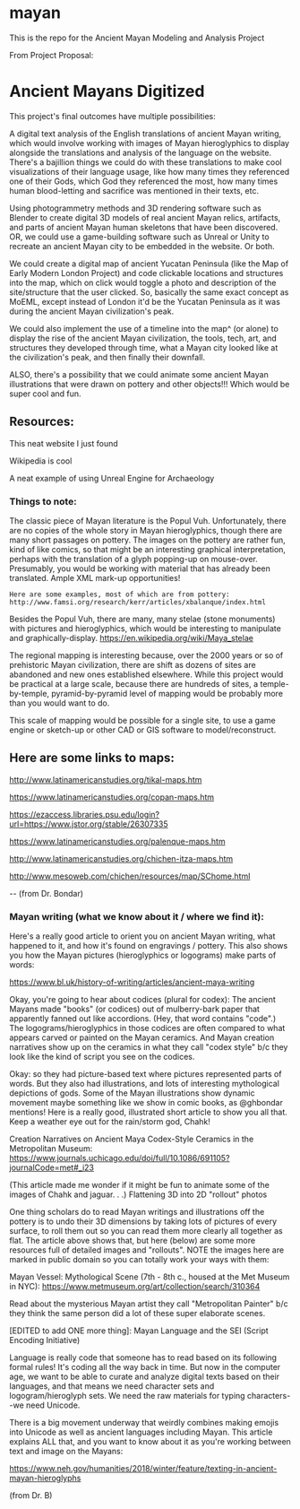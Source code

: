 # mayan
This is the repo for the Ancient Mayan Modeling and Analysis Project


From Project Proposal:


# Ancient Mayans Digitized

This project's final outcomes have multiple possibilities:

 A digital text analysis of the English translations of ancient Mayan writing, which would involve working with images of Mayan hieroglyphics to display alongside the translations and analysis of the language on the website. There's a bajillion things we could do with these translations to make cool visualizations of their language usage, like how many times they referenced one of their Gods, which God they referenced the most, how many times human blood-letting and sacrifice was mentioned in their texts, etc.


 Using photogrammetry methods and 3D rendering software such as Blender to create digital 3D models of real ancient Mayan relics, artifacts, and parts of ancient Mayan human skeletons that have been discovered. OR, we could use a game-building software such as Unreal or Unity to recreate an ancient Mayan city to be embedded in the website. Or both.
    
    
  We could create a digital map of ancient Yucatan Peninsula (like the Map of Early Modern London Project) and code clickable locations and structures into the map, which on click would toggle a photo and description of the site/structure that the user clicked. So, basically the same exact concept as MoEML, except instead of London it'd be the Yucatan Peninsula as it was during the ancient Mayan civilization's peak.


  We could also implement the use of a timeline into the map^ (or alone) to display the rise of the ancient Mayan civilization, the tools, tech, art, and structures they developed through time, what a Mayan city looked like at the civilization's peak, and then finally their downfall.

ALSO, there's a possibility that we could animate some ancient Mayan illustrations that were drawn on pottery and other objects!!! Which would be super cool and fun.

## Resources:

This neat website I just found

Wikipedia is cool

A neat example of using Unreal Engine for Archaeology



### Things to note:

The classic piece of Mayan literature is the Popul Vuh. Unfortunately, there are no copies of the whole story in Mayan hieroglyphics, though there are many short passages on pottery. The images on the pottery are rather fun, kind of like comics, so that might be an interesting graphical interpretation, perhaps with the translation of a glyph popping-up on mouse-over. Presumably, you would be working with material that has already been translated. Ample XML mark-up opportunities!
 
    Here are some examples, most of which are from pottery: http://www.famsi.org/research/kerr/articles/xbalanque/index.html

Besides the Popul Vuh, there are many, many stelae (stone monuments) with pictures and hieroglyphics, which would be interesting to manipulate and graphically-display. https://en.wikipedia.org/wiki/Maya_stelae

The regional mapping is interesting because, over the 2000 years or so of prehistoric Mayan civilization, there are shift as dozens of sites are abandoned and new ones established elsewhere. While this project would be practical at a large scale, because there are hundreds of sites, a temple-by-temple, pyramid-by-pyramid level of mapping would be probably more than you would want to do.

This scale of mapping would be possible for a single site, to use a game engine or sketch-up or other CAD or GIS software to model/reconstruct.





## Here are some links to maps:
http://www.latinamericanstudies.org/tikal-maps.htm

https://www.latinamericanstudies.org/copan-maps.htm

https://ezaccess.libraries.psu.edu/login?url=https://www.jstor.org/stable/26307335

https://www.latinamericanstudies.org/palenque-maps.htm

http://www.latinamericanstudies.org/chichen-itza-maps.htm

http://www.mesoweb.com/chichen/resources/map/SChome.html

-- (from Dr. Bondar)



### Mayan writing (what we know about it / where we find it):

Here's a really good article to orient you on ancient Mayan writing, what happened to it, and how it's found on engravings / pottery. This also shows you how the Mayan pictures (hieroglyphics or logograms) make parts of words:

https://www.bl.uk/history-of-writing/articles/ancient-maya-writing

Okay, you're going to hear about codices (plural for codex): The ancient Mayans made "books" (or codices) out of mulberry-bark paper that apparently fanned out like accordions. (Hey, that word contains "code".) The logograms/hieroglyphics in those codices are often compared to what appears carved or painted on the Mayan ceramics. And Mayan creation narratives show up on the ceramics in what they call "codex style" b/c they look like the kind of script you see on the codices.

Okay: so they had picture-based text where pictures represented parts of words. But they also had illustrations, and lots of interesting mythological depictions of gods. Some of the Mayan illustrations show dynamic movement maybe something like we show in comic books, as @ghbondar mentions! Here is a really good, illustrated short article to show you all that. Keep a weather eye out for the rain/storm god, Chahk!

Creation Narratives on Ancient Maya Codex-Style Ceramics in the Metropolitan Museum:
https://www.journals.uchicago.edu/doi/full/10.1086/691105?journalCode=met#_i23

(This article made me wonder if it might be fun to animate some of the images of Chahk and jaguar. . .)
Flattening 3D into 2D "rollout" photos

One thing scholars do to read Mayan writings and illustrations off the pottery is to undo their 3D dimensions by taking lots of pictures of every surface, to roll them out so you can read them more clearly all together as flat. The article above shows that, but here (below) are some more resources full of detailed images and "rollouts". NOTE the images here are marked in public domain so you can totally work your ways with them:

Mayan Vessel: Mythological Scene (7th - 8th c., housed at the Met Museum in NYC):
https://www.metmuseum.org/art/collection/search/310364

Read about the mysterious Mayan artist they call "Metropolitan Painter" b/c they think the same person did a lot of these super elaborate scenes.

[EDITED to add ONE more thing]:
Mayan Language and the SEI (Script Encoding Initiative)

Language is really code that someone has to read based on its following formal rules! It's coding all the way back in time. But now in the computer age, we want to be able to curate and analyze digital texts based on their languages, and that means we need character sets and logogram/hieroglyph sets. We need the raw materials for typing characters--we need Unicode.

There is a big movement underway that weirdly combines making emojis into Unicode as well as ancient languages including Mayan. This article explains ALL that, and you want to know about it as you're working between text and image on the Mayans:

https://www.neh.gov/humanities/2018/winter/feature/texting-in-ancient-mayan-hieroglyphs

(from Dr. B)
